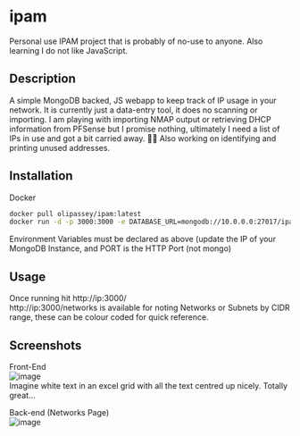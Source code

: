 # ipam
 Personal use IPAM project that is probably of no-use to anyone. Also learning I do not like JavaScript.

## Description
 A simple MongoDB backed, JS webapp to keep track of IP usage in your network. It is currently just a data-entry tool, it does no scanning or importing. 
 I am playing with importing NMAP output or retrieving DHCP information from PFSense but I promise nothing, ultimately I need a list of IPs in use and got a bit carried away. 🤷‍♂️ Also working on identifying and printing unused addresses.

## Installation
Docker
```bash
docker pull olipassey/ipam:latest
docker run -d -p 3000:3000 -e DATABASE_URL=mongodb://10.0.0.0:27017/ipam -e PORT=3000 --name ipam olipassey/ipam:latest
```
Environment Variables must be declared as above (update the IP of your MongoDB Instance, and PORT is the HTTP Port (not mongo)  

## Usage
Once running hit http://ip:3000/  
http://ip:3000/networks is available for noting Networks or Subnets by CIDR range, these can be colour coded for quick reference.  

## Screenshots
Front-End  
![image](https://github.com/OliPassey/ipam/assets/7745805/4c8ebc11-01b9-4b27-896d-c9526734cf93)  
Imagine white text in an excel grid with all the text centred up nicely. Totally great...

Back-end (Networks Page)  
![image](https://github.com/OliPassey/ipam/assets/7745805/376f9780-83dd-4ef0-898d-b1cc36b65bdd)
